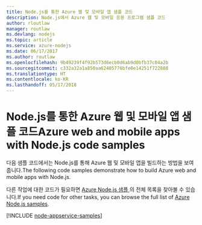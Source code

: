 ```yaml
---
title: Node.js를 통한 Azure 웹 및 모바일 앱 샘플 코드
description: Node.js에서 Azure 웹 및 모바일 응용 프로그램 샘플 코드
author: rloutlaw
manager: routlaw
ms.devlang: nodejs
ms.topic: article
ms.service: azure-nodejs
ms.date: 06/17/2017
ms.author: routlaw
ms.openlocfilehash: 9b49239f4f92b573d6ecb0d6ab9d0bfb37c04a2b
ms.sourcegitcommit: c332a32a1a850aa62405776bfe0e14251f722888
ms.translationtype: HT
ms.contentlocale: ko-KR
ms.lasthandoff: 05/17/2018
---
```

# <a name="azure-web-and-mobile-apps-with-nodejs-code-samples"></a><span data-ttu-id="37085-103">Node.js를 통한 Azure 웹 및 모바일 앱 샘플 코드</span><span class="sxs-lookup"><span data-stu-id="37085-103">Azure web and mobile apps with Node.js code samples</span></span>

<span data-ttu-id="37085-104">다음 샘플 코드에서는 Node.js를 통해 Azure 웹 및 모바일 앱을 빌드하는 방법을 보여줍니다.</span><span class="sxs-lookup"><span data-stu-id="37085-104">The following code samples demonstrate how to build Azure web and mobile apps with Node.js.</span></span>

<span data-ttu-id="37085-105">다른 작업에 대한 코드가 필요하면 [Azure Node.js 샘플 ](https://azure.microsoft.com/resources/samples/?term=nodejs)의 전체 목록을 찾아볼 수 있습니다.</span><span class="sxs-lookup"><span data-stu-id="37085-105">If you need code for other tasks, you can browse the full list of [Azure Node.js samples](https://azure.microsoft.com/resources/samples/?term=nodejs).</span></span>

[!INCLUDE [node-appservice-samples](../docs-ref-conceptual/includes/appservice-samples.md)]